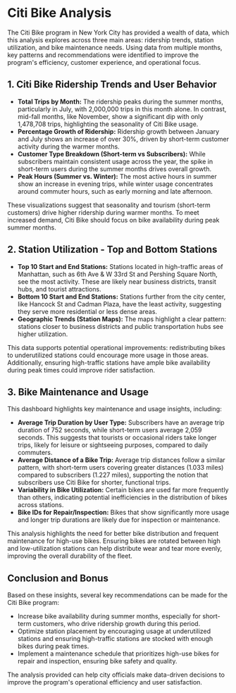
# Citi Bike Analysis

The Citi Bike program in New York City has provided a wealth of data, which this analysis explores across three main areas: ridership trends, station utilization, and bike maintenance needs. Using data from multiple months, key patterns and recommendations were identified to improve the program's efficiency, customer experience, and operational focus.

## 1. Citi Bike Ridership Trends and User Behavior
- **Total Trips by Month:** The ridership peaks during the summer months, particularly in July, with 2,000,000 trips in this month alone. In contrast, mid-fall months, like November, show a significant dip with only 1,478,708 trips, highlighting the seasonality of Citi Bike usage.
- **Percentage Growth of Ridership:** Ridership growth between January and July shows an increase of over 30%, driven by short-term customer activity during the warmer months.
- **Customer Type Breakdown (Short-term vs Subscribers):** While subscribers maintain consistent usage across the year, the spike in short-term users during the summer months drives overall growth.
- **Peak Hours (Summer vs. Winter):** The most active hours in summer show an increase in evening trips, while winter usage concentrates around commuter hours, such as early morning and late afternoon.

These visualizations suggest that seasonality and tourism (short-term customers) drive higher ridership during warmer months. To meet increased demand, Citi Bike should focus on bike availability during peak summer months.

## 2. Station Utilization - Top and Bottom Stations
- **Top 10 Start and End Stations:** Stations located in high-traffic areas of Manhattan, such as 6th Ave & W 33rd St and Pershing Square North, see the most activity. These are likely near business districts, transit hubs, and tourist attractions.
- **Bottom 10 Start and End Stations:** Stations further from the city center, like Hancock St and Cadman Plaza, have the least activity, suggesting they serve more residential or less dense areas.
- **Geographic Trends (Station Maps):** The maps highlight a clear pattern: stations closer to business districts and public transportation hubs see higher utilization.

This data supports potential operational improvements: redistributing bikes to underutilized stations could encourage more usage in those areas. Additionally, ensuring high-traffic stations have ample bike availability during peak times could improve rider satisfaction.

## 3. Bike Maintenance and Usage
This dashboard highlights key maintenance and usage insights, including:
- **Average Trip Duration by User Type:** Subscribers have an average trip duration of 752 seconds, while short-term users average 2,059 seconds. This suggests that tourists or occasional riders take longer trips, likely for leisure or sightseeing purposes, compared to daily commuters.
- **Average Distance of a Bike Trip:** Average trip distances follow a similar pattern, with short-term users covering greater distances (1.033 miles) compared to subscribers (1.227 miles), supporting the notion that subscribers use Citi Bike for shorter, functional trips.
- **Variability in Bike Utilization:** Certain bikes are used far more frequently than others, indicating potential inefficiencies in the distribution of bikes across stations.
- **Bike IDs for Repair/Inspection:** Bikes that show significantly more usage and longer trip durations are likely due for inspection or maintenance.

This analysis highlights the need for better bike distribution and frequent maintenance for high-use bikes. Ensuring bikes are rotated between high and low-utilization stations can help distribute wear and tear more evenly, improving the overall durability of the fleet.

## Conclusion and Bonus
Based on these insights, several key recommendations can be made for the Citi Bike program:
- Increase bike availability during summer months, especially for short-term customers, who drive ridership growth during this period.
- Optimize station placement by encouraging usage at underutilized stations and ensuring high-traffic stations are stocked with enough bikes during peak times.
- Implement a maintenance schedule that prioritizes high-use bikes for repair and inspection, ensuring bike safety and quality.

The analysis provided can help city officials make data-driven decisions to improve the program's operational efficiency and user satisfaction.
